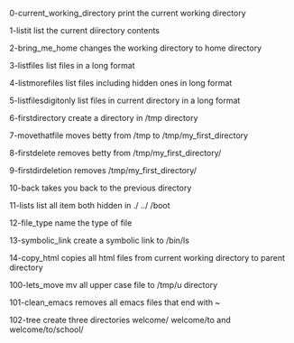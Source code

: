 0-current_working_directory print the current working directory

1-listit list the current diirectory contents

2-bring_me_home changes the working directory to home directory

3-listfiles list files in a long format

4-listmorefiles list files including hidden ones in long format

5-listfilesdigitonly list files in current directory in a long format

6-firstdirectory create a directory in /tmp directory

7-movethatfile moves betty from /tmp to /tmp/my_first_directory

8-firstdelete removes betty from /tmp/my_first_directory/ 

9-firstdirdeletion removes /tmp/my_first_directory/

10-back takes you back to the previous directory

11-lists list all item both hidden in ./ ../ /boot

12-file_type name the type of file

13-symbolic_link create a symbolic link to /bin/ls

14-copy_html copies all html files from current working directory to parent  directory

100-lets_move mv all upper case file to /tmp/u directory

101-clean_emacs removes all emacs files that end with ~

102-tree create three directories welcome/ welcome/to and welcome/to/school/

